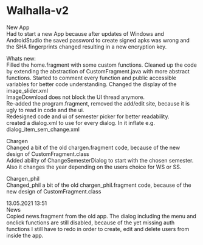 # Walhalla-v2
New App<br>
Had to start a new App because after updates of Windows and AndroidStudio the saved password to create signed apks was wrong and the SHA fingerprints changed resulting in a new encryption key.
<p>
Whats new:<br>
Filled the home.fragment with some custom functions. Cleaned up the code by extending the abstraction of CustomFragment.java with more abstract functions. Started to comment every function and public accessible variables for better code understanding. Changed the display of the image_slider.xml<br>
ImageDownload does not block the UI thread anymore.<br>
Re-added the program.fragment, removed the add/edit site, because it is ugly to read in code and the ui.<br>
Redesigned code and ui of semester picker for better readability.<br>
created a dialog.xml to use for every dialog. In it inflate e.g. dialog_item_sem_change.xml<br>
<p>
Chargen<br>
Changed a bit of the old chargen.fragment code, because of the new design of CustomFragment.class<br>
Added ability of ChangeSemesterDialog to start with the chosen semester. Also it changes the year depending on the users choice for WS or SS.<br>
<p>
Chargen_phil<br>
Changed_phil a bit of the old chargen_phil.fragment code, because of the new design of CustomFragment.class
<p>
13.05.2021 13:51<br>
News<br>
Copied news.fragment from the old app. The dialog including the menu and onclick functions are still disabled, because of the yet missing auth functions I still have to redo in order to create, edit and delete users from inside the app. 
<p>
